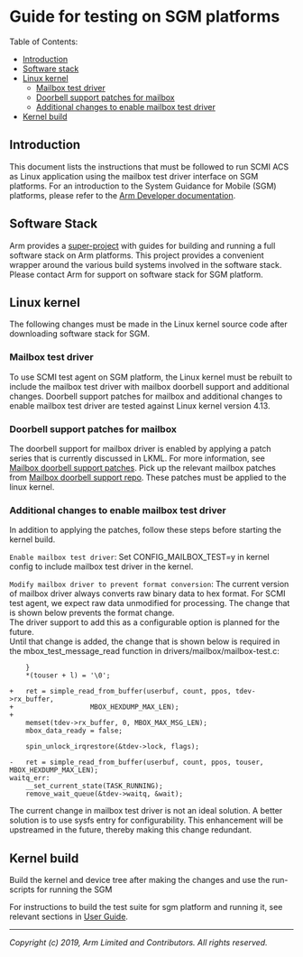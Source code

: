 **Guide for testing on SGM platforms**
=================================

Table of Contents:
- [Introduction](#introduction)
- [Software stack](#software-stack)
- [Linux kernel](#linux-kernel)
  * [Mailbox test driver](#mailbox-test-driver)
  * [Doorbell support patches for mailbox](#doorbell-support-patches-for-mailbox)
  * [Additional changes to enable mailbox test driver](#additional-changes-to-enable-mailbox-test-driver)
- [Kernel build](#kernel-build)

Introduction
-------
This document lists the instructions that must be followed to run SCMI ACS as Linux application using the mailbox test driver interface on SGM platforms.
For an introduction to the System Guidance for Mobile (SGM) platforms, please refer to the [Arm Developer documentation].

Software Stack
-------
Arm provides a [super-project] with guides for building and running a full software stack on Arm platforms. This project provides a convenient wrapper around the various build systems involved in the software stack. Please contact Arm for support on software stack for SGM platform.

Linux kernel
-------
The following changes must be made in the Linux kernel source code after downloading software stack for SGM.

### Mailbox test driver
To use SCMI test agent on SGM platform, the Linux kernel must be rebuilt to include the mailbox test driver with mailbox doorbell support and additional changes. Doorbell support patches for mailbox and additional changes to enable mailbox test driver are tested against Linux kernel version 4.13.

### Doorbell support patches for mailbox
The doorbell support for mailbox driver is enabled by applying a patch series that is currently discussed in LKML. For more information, see [Mailbox doorbell support patches]. Pick up the relevant mailbox patches from [Mailbox doorbell support repo]. These patches must be applied to the linux kernel.

### Additional changes to enable mailbox test driver
In addition to applying the patches, follow these steps before starting the kernel build.

`Enable mailbox test driver`: Set CONFIG_MAILBOX_TEST=y in kernel config to include mailbox test driver in the kernel.

`Modify mailbox driver to prevent format conversion`: The current version of mailbox driver always converts raw binary data to hex format. For SCMI test agent, we expect raw data unmodified for processing. The change that is shown below prevents the format change. 
<br> The driver support to add this as a configurable option is planned for the future.
<br> Until that change is added, the change that is shown below is required in the mbox_test_message_read function in drivers/mailbox/mailbox-test.c:

```
	}
	*(touser + l) = '\0';

+	ret = simple_read_from_buffer(userbuf, count, ppos, tdev->rx_buffer,
+					MBOX_HEXDUMP_MAX_LEN);
+
	memset(tdev->rx_buffer, 0, MBOX_MAX_MSG_LEN);
	mbox_data_ready = false;

	spin_unlock_irqrestore(&tdev->lock, flags);

-	ret = simple_read_from_buffer(userbuf, count, ppos, touser, MBOX_HEXDUMP_MAX_LEN);
waitq_err:
	__set_current_state(TASK_RUNNING);
	remove_wait_queue(&tdev->waitq, &wait);
```
The current change in mailbox test driver is not an ideal solution. A better solution is to use sysfs entry for configurability. This enhancement will be upstreamed in the future, thereby making this change redundant.

## Kernel build
Build the kernel and device tree after making the changes and use the run-scripts for running the SGM

For instructions to build the test suite for sgm platform and running it, see relevant sections in [User Guide].

- - - - - - - - - - - - - - - -

_Copyright (c) 2019, Arm Limited and Contributors. All rights reserved._

[ARM Developer documentation]:		https://developer.arm.com/tools-and-software/simulation-models/fixed-virtual-platforms
[Mailbox doorbell support patches]:	https://lkml.org/lkml/2017/5/24/339
[Mailbox doorbell support repo]:	https://git.kernel.org/pub/scm/linux/kernel/git/sudeep.holla/linux.git/log/?h=scmi_mhu_dt_changes
[User Guide]:				./user_guide.md
[super-project]:  https://git.linaro.org/landing-teams/working/arm/arm-reference-platforms.git/about/docs/user-guide.rst
